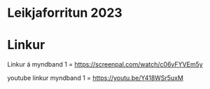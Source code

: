 
# Leikjaforritun 2023

# **Linkur**
Linkur á myndband 1 = https://screenpal.com/watch/c06vFYVEm5y 

youtube linkur myndband 1 = https://youtu.be/Y418WSr5uxM

